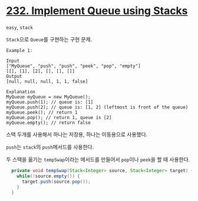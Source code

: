 # [232. Implement Queue using Stacks](https://leetcode.com/problems/implement-queue-using-stacks/)

```easy```, ```stack```

`Stack`으로 `Queue`를 구현하는 구현 문제.

```
Example 1:

Input
["MyQueue", "push", "push", "peek", "pop", "empty"]
[[], [1], [2], [], [], []]
Output
[null, null, null, 1, 1, false]

Explanation
MyQueue myQueue = new MyQueue();
myQueue.push(1); // queue is: [1]
myQueue.push(2); // queue is: [1, 2] (leftmost is front of the queue)
myQueue.peek(); // return 1
myQueue.pop(); // return 1, queue is [2]
myQueue.empty(); // return false
```

스택 두개를 사용해서 하나는 저장용, 하나는 이동용으로 사용했다.

`push`는 `stack`의 `push`메서드를 사용한다.

두 스택을 옮기는 `tempSwap`이라는 메서드를 만들어서 `pop`이나 `peek`을 할 때 사용한다.

```java
  private void tempSwap(Stack<Integer> source, Stack<Integer> target) {
    while(!source.empty()) {
      target.push(source.pop());
    }
  }
```